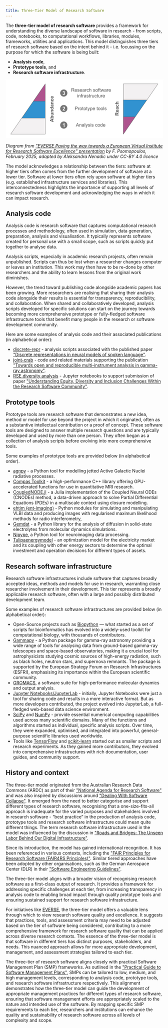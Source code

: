 ```yaml
---
title: Three-Tier Model of Research Software
---
```


The **three-tier model of research software** provides a framework for understanding the diverse landscape of software in research - from scripts, code, notebooks, to computational workflows, libraries, modules, frameworks, utilities and applications.
This model distinguishes three tiers of research software based on the intent behind it - i.e. focussing on the purpose for which the software is being built:

- **Analysis code**,
- **Prototype tools**, and
- **Research software infrastructure**.


![Three-tier model of research software](../../images/3-tier-model.svg) <!-- <img src="/images/3-tier-model.svg" width="1200" alt-text="Three-tier model of research software" /> -->

*Diagram from ["EVERSE Paving the way towards a European Virtual Institute for Research Software Excellence" presentation](https://indico.cern.ch/event/1501988/contributions/6323204/attachments/3016679/5320601/EVERSE_Overview_Slides.pdf) by F.
Psomopoulos, February 2025, adapted by Aleksandra Nenadic under CC-BY 4.0 licence*

The model acknowledges a relationship between the tiers: software at higher tiers often comes from the further development of software at a lower tier.
Software at lower tiers often rely upon software at higher tiers (e.g. established infrastructure services and libraries).
This interconnectedness highlights the importance of supporting all levels of research software development and acknowledging the ways in which it can impact research.

## Analysis code

Analysis code is research software that captures computational research processes and methodology, often used in simulation, data generation, preparation, analysis and visualisation.
It typically represents software created for personal use with a small scope, such as scripts quickly put together to analyse data.

Analysis scripts, especially in academic research projects, often remain unpublished.
Scripts can thus be lost when a researcher changes computer or leaves an institution.
This work may then have to be re-done by other researchers and the ability to learn lessons from the original work diminishes.

However, the trend toward publishing code alongside academic papers has been growing.
More researchers are realising that sharing their analysis code alongside their results is essential for transparency, reproducibility, and collaboration.
When shared and collaboratively developed, analysis scripts developed for specific solutions can start on the journey towards becoming more comprehensive prototype or fully-fledged software infrastructure tools that benefit many people in the research or software development community.

Here are some examples of analysis code and their associated publications (in alphabetical order):

- [discrete-repr](https://github.com/bhigy/discrete-repr) - analysis scripts associated with the published paper ["Discrete representations in neural models of spoken language"](https://aclanthology.org/2021.blackboxnlp-1.11).
- [joint-crab](https://github.com/open-gamma-ray-astro/joint-crab) - code and related materials supporting the publication ["Towards open and reproducible multi-instrument analysis in gamma-ray astronomy"](https://www.aanda.org/articles/aa/full_html/2019/05/aa34938-18/aa34938-18.html).
- [RSE diversity analysis](https://zenodo.org/records/4662166) - Jupyter notebooks to support submission of paper ["Understanding Equity, Diversity and Inclusion Challenges Within the Research Software Community"](https://link.springer.com/chapter/10.1007/978-3-030-77980-1_30).

## Prototype tools

Prototype tools are research software that demonstrates a new idea, method or model for use beyond the project in which it originated, often as a substantive intellectual contribution or a proof of concept.
These software tools are designed to answer multiple research questions and are typically developed and used by more than one person.
They often began as a collection of analysis scripts before evolving into more comprehensive tools.

Some examples of prototype tools are provided below (in alphabetical order).

- [agnpy](https://github.com/cosimoNigro/agnpy) - a Python tool for modelling jetted Active Galactic Nuclei radiative processes.
- [Compas Toolkit](https://nlesc-compas.github.io/compas-toolkit/) - a high-performance C++ library offering GPU-accelerated functions for use in quantitative MRI research.
- [CoupledNODE.jl](https://github.com/DEEPDIP-project/CoupledNODE.jl) - a Julia implementation of the Coupled Neural ODEs (CNODEs) method, a data-driven approach to solve Partial Differential Equations (PDEs) in a multiscale context using closure modelling.
- [ehtim (ent-imaging)](https://github.com/achael/eht-imaging) - Python modules for simulating and manipulating VLBI data and producing images with regularised maximum likelihood methods for radio interferometry,
- [Gemdat](https://gemdat.readthedocs.io/en/latest/) - a Python library for the analysis of diffusion in solid-state electrolytes from molecular dynamics simulations.
- [Nipype](https://nipype.readthedocs.io/en/latest/), a Python tool for neuroimaging data processing.
- [Tulipaenergymodel](https://research-software-directory.org/software/tulipaenergymodel) - an optimization model for the electricity market and its coupling with other energy sectors to determine the optimal investment and operation decisions for different types of assets.

## Research software infrastructure

Research software infrastructures include software that captures broadly accepted ideas, methods and models for use in research, warranting close researcher involvement in their development.
This tier represents a broadly applicable research software, often with a large and possibly distributed development team.

Some examples of research software infrastructures are provided below (in alphabetical order):

- Open-Source projects such as [Biopython](https://biopython.org/) — what started as a set of scripts for bioinformatics has evolved into a widely-used toolkit for computational biology, with thousands of contributors.
- [Gammapy](https://github.com/gammapy/gammapy) - a Python package for gamma-ray astronomy providing a wide range of tools for analysing data from ground-based gamma-ray telescopes and space-based observatories, making it a crucial tool for astrophysicists studying cosmic sources of high-energy radiation, such as black holes, neutron stars, and supernova remnants.
  The package is supported by the European Strategy Forum on Research Infrastructures (ESFRI), emphasising its importance within the European scientific community.
- [GROMACS](https://www.gromacs.org/), a software suite for high-performance molecular dynamics and output analysis.
- [Jupyter Notebooks/JupyterLab](https://jupyter.org/) - initially, Jupyter Notebooks were just a tool for sharing code and results in a more interactive format. But as more developers contributed, the project evolved into JupyterLab, a full-fledged web-based data science environment.
- [SciPy](https://scipy.org/) and [NumPy](https://numpy.org/) - provide essential numerical computing capabilities used across many scientific domains. Many of the functions and algorithms started as individual, specific analysis scripts. Over time, they were expanded, optimised, and integrated into powerful, general-purpose scientific libraries used worldwide.
- Tools like [TensorFlow](https://www.tensorflow.org/) and [scikit-learn](https://scikit-learn.org/stable/) started out as smaller scripts and research experiments. As they gained more contributors, they evolved into comprehensive infrastructures with rich documentation, user guides, and community support.

## History and context

The three-tier model originated from the Australian Research Data Commons (ARDC) as part of their ["National Agenda for Research Software"](https://doi.org/10.5281/zenodo.6378082) and was also inspired by discussions around ["Dealing With Software Collapse"](https://ieeexplore.ieee.org/document/8701540).
It emerged from the need to better categorise and support different types of research software, recognising that a one-size-fits-all approach is inadequate for the varied purposes and stakeholders involved in research software - “best practice” in the production of analysis code, prototype tools and research software infrastructure could mean quite different things.
The term research software infrastructure used in the model was influenced by the discussion in ["Roads and Bridges: The Unseen Labor Behind Our Digital Infrastructure"](https://www.fordfoundation.org/work/learning/research-reports/roads-and-bridges-the-unseen-labor-behind-our-digital-infrastructure/).

Since its introduction, the model has gained international recognition.
It has been referenced in various contexts, including the ["FAIR Principles for Research Software (FAIR4RS Principles)"](https://doi.org/10.1038/s41597-022-01710-x).
Similar tiered approaches have been adopted by other organisations, such as the German Aerospace Center (DLR) in their ["Software Engineering Guidelines"](https://doi.org/10.5281/zenodo.1344612).

The three-tier model aligns with a broader vision of recognising research software as a first-class output of research.
It provides a framework for addressing specific challenges at each tier, from increasing transparency in analysis code to enabling broad impact through quality prototype tools and ensuring sustained support for research software infrastructure.

For initiatives like [EVERSE](https://everse.software/), the three-tier model offers a valuable lens through which to view research software quality and excellence.
It suggests that practices, tools, and assessment criteria may need to be adjusted based on the tier of software being considered, contributing to a more comprehensive framework for research software quality that can be applied across diverse research contexts.
The essence of the three-tier model is that software in different tiers has distinct purposes, stakeholders, and needs.
This nuanced approach allows for more appropriate development, management, and assessment strategies tailored to each tier.

The three-tier of research software aligns closely with practical Software Management Plan (SMP) frameworks.
As outlined in the ["Practical Guide to Software Management Plans"](https://doi.org/10.5281/zenodo.7248877), SMPs can be tailored to low, medium, and high management levels, corresponding to analysis code, prototype tools, and research software infrastructure respectively.
This alignment demonstrates how the three-tier model can guide the development of appropriate management practices for different types of research software, ensuring that software management efforts are appropriately scaled to the nature and intended use of the software.
By mapping specific SMP requirements to each tier, researchers and institutions can enhance the quality and sustainability of research software across all levels of complexity and scope.